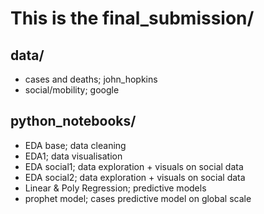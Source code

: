 # This is the final_submission/
## data/
* cases and deaths; john_hopkins
* social/mobility; google
## python_notebooks/
* EDA base; data cleaning
* EDA1; data visualisation
* EDA social1; data exploration + visuals on social data
* EDA social2; data exploration + visuals on social data
* Linear & Poly Regression; predictive models 
* prophet model; cases predictive model on global scale
